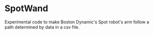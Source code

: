 # SpotWand
Experimental code to make Boston Dynamic's Spot robot's arm follow a path determined by data in a csv file.
